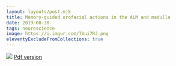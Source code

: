```yaml
---
layout: layouts/post.njk
title: Memory-guided orofacial actions in the ALM and medulla
date: 2019-08-30
tags: neuroscience
image: https://i.imgur.com/TVui7RJ.png
eleventyExcludeFromCollections: true
---
```


![](https://i.imgur.com/AvrObtJ.png)
[Pdf version](https://npb.space/assets/pdfs/Bio-X_Poster_Summer_2019.pdf)